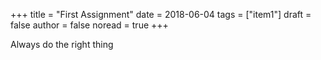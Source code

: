 +++
title = "First Assignment"
date = 2018-06-04
tags = ["item1"]
draft = false
author = false
noread = true
+++

Always do the right thing

